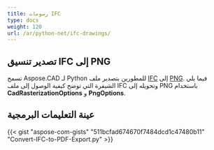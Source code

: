 ```yaml
---
title: رسومات IFC
type: docs
weight: 120
url: /ar/python-net/ifc-drawings/
---
```


## **تصدير تنسيق IFC إلى PNG**

تسمح Aspose.CAD لـ Python للمطورين بتصدير ملف [IFC](https://docs.fileformat.com/cad/ifc/) إلى [PNG](https://docs.fileformat.com/image/png/).
فيما يلي الشيفرة التي توضح كيفية الوصول إلى ملف IFC وتحويله إلى PNG باستخدام **CadRasterizationOptions** و **PngOptions**.

## عينة التعليمات البرمجية

{{< gist "aspose-com-gists" "511bcfad674670f7484dcd1c47480b11" "Convert-IFC-to-PDF-Export.py" >}}
